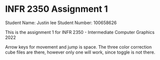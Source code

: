 # INFR 2350 Assignment 1 
Student Name: Justin lee
Student Number: 100658626

This is the assignment 1 for INFR 2350 - Intermediate Computer Graphics 2022

Arrow keys for movement and jump is space. The three color correction cube files 
are there, however only one will work, since toggle is not there. 
